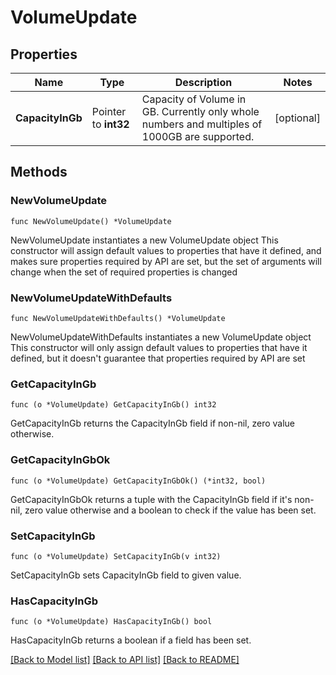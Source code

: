 # VolumeUpdate

## Properties

Name | Type | Description | Notes
------------ | ------------- | ------------- | -------------
**CapacityInGb** | Pointer to **int32** | Capacity of Volume in GB. Currently only whole numbers and multiples of 1000GB are supported. | [optional] 

## Methods

### NewVolumeUpdate

`func NewVolumeUpdate() *VolumeUpdate`

NewVolumeUpdate instantiates a new VolumeUpdate object
This constructor will assign default values to properties that have it defined,
and makes sure properties required by API are set, but the set of arguments
will change when the set of required properties is changed

### NewVolumeUpdateWithDefaults

`func NewVolumeUpdateWithDefaults() *VolumeUpdate`

NewVolumeUpdateWithDefaults instantiates a new VolumeUpdate object
This constructor will only assign default values to properties that have it defined,
but it doesn't guarantee that properties required by API are set

### GetCapacityInGb

`func (o *VolumeUpdate) GetCapacityInGb() int32`

GetCapacityInGb returns the CapacityInGb field if non-nil, zero value otherwise.

### GetCapacityInGbOk

`func (o *VolumeUpdate) GetCapacityInGbOk() (*int32, bool)`

GetCapacityInGbOk returns a tuple with the CapacityInGb field if it's non-nil, zero value otherwise
and a boolean to check if the value has been set.

### SetCapacityInGb

`func (o *VolumeUpdate) SetCapacityInGb(v int32)`

SetCapacityInGb sets CapacityInGb field to given value.

### HasCapacityInGb

`func (o *VolumeUpdate) HasCapacityInGb() bool`

HasCapacityInGb returns a boolean if a field has been set.


[[Back to Model list]](../README.md#documentation-for-models) [[Back to API list]](../README.md#documentation-for-api-endpoints) [[Back to README]](../README.md)


